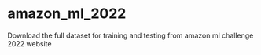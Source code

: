# amazon_ml_2022
Download the full dataset for training and testing from amazon ml challenge 2022 website
